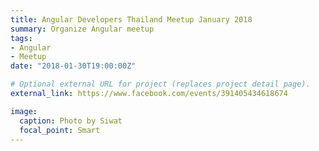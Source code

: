 ```yaml
---
title: Angular Developers Thailand Meetup January 2018
summary: Organize Angular meetup
tags:
- Angular
- Meetup
date: "2018-01-30T19:00:00Z"

# Optional external URL for project (replaces project detail page).
external_link: https://www.facebook.com/events/391405434618674

image:
  caption: Photo by Siwat
  focal_point: Smart
---
```

